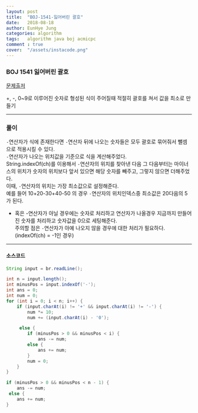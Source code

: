 ```yaml
---
layout: post
title:  "BOJ-1541-잃어버린 괄호"
date:   2018-08-18
author: EunHye Jung
categories: algorithm
tags:	algorithm java boj acmicpc
comment : true
cover:  "/assets/instacode.png"
---  
```

   
  
### BOJ 1541 잃어버린 괄호   
  

[문제출저](https://www.acmicpc.net/problem/1541)   
  
+, -, 0~9로 이루어진 숫자로 형성된 식이 주어질때 적절히 괄호를 쳐서 값을 최소로 만들기  
  
        
- - -   
   
   
### 풀이  
     
     
`-`연산자가 식에 존재한다면 `-`연산자 뒤에 나오는 숫자들은 모두 괄호로 묶어줘서 뺄셈으로 적용시킬 수 있다.  
`-`연산자가 나오는 위치값을  기준으로 식을 계산해주었다.  
String.indexOf(ch)를 이용해서 `-`연산자의 위치를 찾아낸 다음	
그 다음부터는 마이너스의 위치가 숫자의 위치보다 앞서 있으면 해당 숫자를 빼주고, 그렇지 않으면 더해주었다.  
이때, `-`연산자의 위치는 가장 최소값으로 설정해준다.  
예를 들어 10+20-30+40-50 의 경우 `-`연산자의 위치인덱스중 최소값은 20다음의 5가 된다.  
+ 혹은 -연산자가 아닐 경우에는 숫자로 처리하고 연산자가 나올경우 지금까지 만들어진 숫자를 처리하고 숫자값을 0으로 세팅해준다.  
주의할 점은 `-`연산자가 아예 나오지 않을 경우에 대한 처리가 필요하다. (indexOf(ch) = -1인 경우)  
  
  
- - -  
    
  
#### 소스코드   
  
   
```java  
String input = br.readLine();

int n = input.length();
int minusPos = input.indexOf('-');
int ans = 0;
int num = 0;
for (int i = 0; i < n; i++) {
	if (input.charAt(i) != '+' && input.charAt(i) != '-') {
		num *= 10;
		num += (input.charAt(i) - '0');

	 else {
		if (minusPos > 0 && minusPos < i) {
			ans -= num;
		else {
			ans += num;
		}
		num = 0;
	}
}

if (minusPos > 0 && minusPos < n - 1) {
	ans -= num;
 else {
	ans += num;
}
```   
   
     
